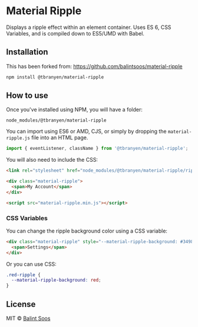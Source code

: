 # Material Ripple

Displays a ripple effect within an element container. Uses ES 6, CSS Variables,
and is compiled down to ES5/UMD with Babel.

## Installation

This has been forked from: https://github.com/balintsoos/material-ripple

``` sh
npm install @tbranyen/material-ripple
```

## How to use

Once you've installed using NPM, you will have a folder:

```
node_modules/@tbranyen/material-ripple
```

You can import using ES6 or AMD, CJS, or simply by dropping the
`material-ripple.js` file into an HTML page.

``` js
import { eventListener, className } from '@tbranyen/material-ripple';
```

You will also need to include the CSS:

``` html
<link rel="stylesheet" href="node_modules/@tbranyen/material-ripple/ripple.css">

<div class="material-ripple">
  <span>My Account</span>
</div>

<script src="material-ripple.min.js"></script>
```

### CSS Variables

You can change the ripple background color using a CSS variable: 

``` html
<div class="material-ripple" style="--material-ripple-background: #3498db">
  <span>Settings</span>
</div>
```

Or you can use CSS:

``` css
.red-ripple {
  --material-ripple-background: red;
}
```

## License

MIT © [Balint Soos](https://github.com/balintsoos)
